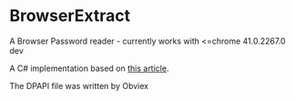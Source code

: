 # BrowserExtract
A Browser Password reader - currently works with &lt;=chrome 41.0.2267.0 dev


A C# implementation based on [this article](http://raidersec.blogspot.de/2013/06/how-browsers-store-your-passwords-and.html).

The DPAPI file was written by Obviex 

